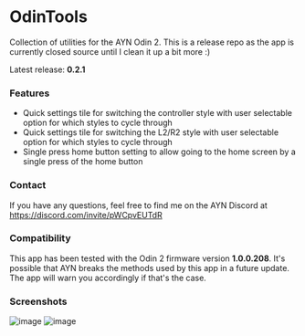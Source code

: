 # OdinTools
Collection of utilities for the AYN Odin 2. This is a release repo as the app is currently closed source until I clean it up a bit more :)

Latest release: **0.2.1**

### Features
- Quick settings tile for switching the controller style with user selectable option for which styles to cycle through
- Quick settings tile for switching the L2/R2 style with user selectable option for which styles to cycle through
- Single press home button setting to allow going to the home screen by a single press of the home button

### Contact
If you have any questions, feel free to find me on the AYN Discord at https://discord.com/invite/pWCpvEUTdR

### Compatibility
This app has been tested with the Odin 2 firmware version **1.0.0.208**. It's possible that AYN breaks the methods used by this app in a future update. The app will warn you accordingly if that's the case.

### Screenshots
![image](https://github.com/langerhans/OdinTools/assets/5160000/6e9c5c3b-b1b3-42fa-a4ab-3b2abdebc893)
![image](https://github.com/langerhans/OdinTools/assets/5160000/bc0ff9bf-d4b8-424a-8633-b2413e475aaf)

